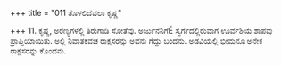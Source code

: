 +++
title = "011 ತೊಳಲಿದೆವಲಾ ಕೃಷ್ಣ"

+++
11. ಕೃಷ್ಣ, ಅರಣ್ಯಗಳಲ್ಲಿ ತಿರುಗಾಡಿ ಸೋತೆವು. ಅರ್ಜುನನಿಗೆÉ ಸ್ವರ್ಗದಲ್ಲಿರುವಾಗ ಊರ್ವಶಿಯ ಶಾಪವು ಪ್ರಾಪ್ತಿಯಾಯಿತು. ಅಲ್ಲಿ ನಿವಾತಕವಚ ರಾಕ್ಷಸರನ್ನು ಅವನು ಗೆದ್ದು ಬಂದನು. ಅಡವಿಯಲ್ಲಿ ಭೀಮನೂ ಅನೇಕ ರಾಕ್ಷಸರನ್ನು ಕೊಂದನು.